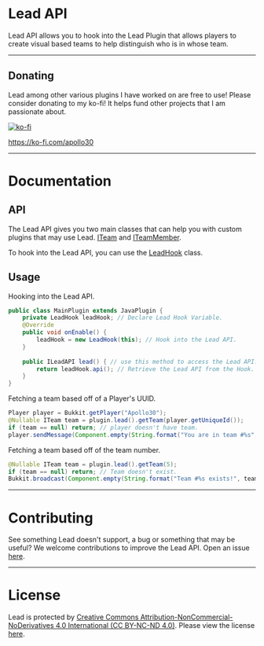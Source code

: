 # Lead API
Lead API allows you to hook into the Lead Plugin that allows players to create visual based teams to help distinguish who is in whose team.

---

## Donating
Lead among other various plugins I have worked on are free to use!
Please consider donating to my ko-fi! It helps fund other projects that I am passionate about.

[![ko-fi](https://ko-fi.com/img/githubbutton_sm.svg)](https://ko-fi.com/E1E6RSLWV)

https://ko-fi.com/apollo30

---

# Documentation
## API
The Lead API gives you two main classes that can help you with custom plugins that may use Lead. [ITeam](https://github.com/Lodestones/Lead/blob/master/src/main/java/xyz/apollo30/leadapi/api/team/ITeam.java) and [ITeamMember](https://github.com/Lodestones/Lead/blob/master/src/main/java/xyz/apollo30/leadapi/api/team/ITeamMember.java).

To hook into the Lead API, you can use the [LeadHook](https://github.com/Lodestones/Lead/blob/master/src/main/java/xyz/apollo30/leadapi/LeadHook.java) class.

## Usage
Hooking into the Lead API.
```java
public class MainPlugin extends JavaPlugin {       
    private LeadHook leadHook; // Declare Lead Hook Variable.
    @Override       
    public void onEnable() {           
        leadHook = new LeadHook(this); // Hook into the Lead API.       
    }         
    
    public ILeadAPI lead() { // use this method to access the Lead API.
        return leadHook.api(); // Retrieve the Lead API from the Hook.       
    }  
}
```
Fetching a team based off of a Player's UUID.
```java
Player player = Bukkit.getPlayer("Apollo30");
@Nullable ITeam team = plugin.lead().getTeam(player.getUniqueId());
if (team == null) return; // player doesn't have team.
player.sendMessage(Component.empty(String.format("You are in team #%s", team.getNumber()))); // "You are in team #45"
```
Fetching a team based off of the team number.
```java
@Nullable ITeam team = plugin.lead().getTeam(5);
if (team == null) return; // Team doesn't exist.
Bukkit.broadcast(Component.empty(String.format("Team #%s exists!", team.getNumber()))); // "Team #5 exists!"
```

---

# Contributing
See something Lead doesn't support, a bug or something that may be useful? We welcome contributions to improve the Lead API. Open an issue [here](https://github.com/Lodestones/Lead/issues).

---

# License
Lead is protected by [Creative Commons Attribution-NonCommercial-NoDerivatives 4.0 International (CC BY-NC-ND 4.0)](https://creativecommons.org/licenses/by-nc/4.0/legalcode.txt). Please view the license [here](https://github.com/Lodestones/Lead/blob/master/LICENSE).